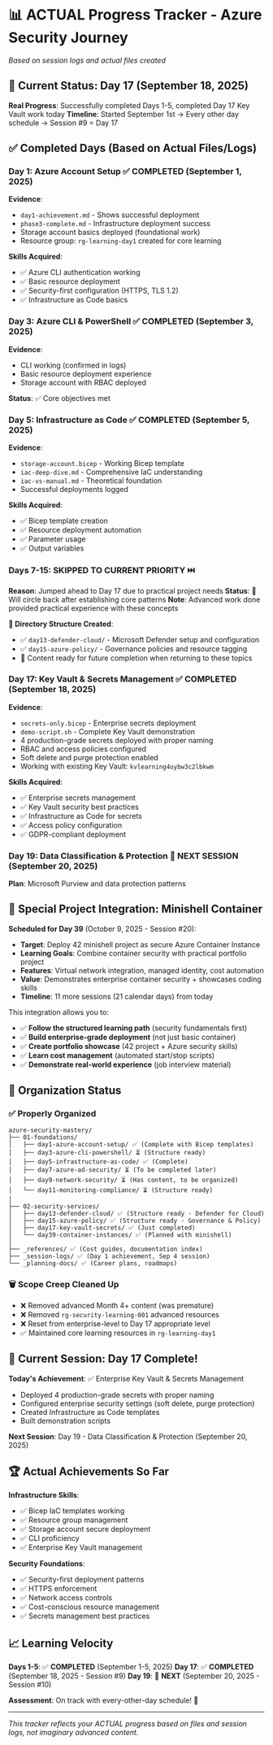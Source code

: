 # 📊 ACTUAL Progress Tracker - Azure Security Journey

*Based on session logs and actual files created*

## 🎯 **Current Status: Day 17** (September 18, 2025)

**Real Progress**: Successfully completed Days 1-5, completed Day 17 Key Vault work today
**Timeline**: Started September 1st → Every other day schedule → Session #9 = Day 17

## ✅ **Completed Days** (Based on Actual Files/Logs)

### **Day 1: Azure Account Setup** ✅ COMPLETED (September 1, 2025)
**Evidence**: 
- `day1-achievement.md` - Shows successful deployment
- `phase3-complete.md` - Infrastructure deployment success
- Storage account basics deployed (foundational work)
- Resource group: `rg-learning-day1` created for core learning

**Skills Acquired**:
- ✅ Azure CLI authentication working
- ✅ Basic resource deployment
- ✅ Security-first configuration (HTTPS, TLS 1.2)
- ✅ Infrastructure as Code basics

### **Day 3: Azure CLI & PowerShell** ✅ COMPLETED (September 3, 2025)
**Evidence**: 
- CLI working (confirmed in logs)
- Basic resource deployment experience
- Storage account with RBAC deployed

**Status**: ✅ Core objectives met

### **Day 5: Infrastructure as Code** ✅ COMPLETED (September 5, 2025)
**Evidence**:
- `storage-account.bicep` - Working Bicep template
- `iac-deep-dive.md` - Comprehensive IaC understanding
- `iac-vs-manual.md` - Theoretical foundation
- Successful deployments logged

**Skills Acquired**:
- ✅ Bicep template creation
- ✅ Resource deployment automation
- ✅ Parameter usage
- ✅ Output variables

### **Days 7-15: SKIPPED TO CURRENT PRIORITY** ⏭️ 
**Reason**: Jumped ahead to Day 17 due to practical project needs
**Status**: 🔄 Will circle back after establishing core patterns
**Note**: Advanced work done provided practical experience with these concepts

**📁 Directory Structure Created**:
- ✅ `day13-defender-cloud/` - Microsoft Defender setup and configuration
- ✅ `day15-azure-policy/` - Governance policies and resource tagging
- 🔄 Content ready for future completion when returning to these topics

### **Day 17: Key Vault & Secrets Management** ✅ COMPLETED (September 18, 2025)
**Evidence**:
- `secrets-only.bicep` - Enterprise secrets deployment
- `demo-script.sh` - Complete Key Vault demonstration
- 4 production-grade secrets deployed with proper naming
- RBAC and access policies configured
- Soft delete and purge protection enabled
- Working with existing Key Vault: `kvlearning4uybw3c2lbkwm`

**Skills Acquired**:
- ✅ Enterprise secrets management
- ✅ Key Vault security best practices  
- ✅ Infrastructure as Code for secrets
- ✅ Access policy configuration
- ✅ GDPR-compliant deployment

### **Day 19: Data Classification & Protection** 🔄 NEXT SESSION (September 20, 2025)
**Plan**: Microsoft Purview and data protection patterns

## 🐳 **Special Project Integration: Minishell Container**

**Scheduled for Day 39** (October 9, 2025 - Session #20):
- **Target**: Deploy 42 minishell project as secure Azure Container Instance
- **Learning Goals**: Combine container security with practical portfolio project
- **Features**: Virtual network integration, managed identity, cost automation
- **Value**: Demonstrates enterprise container security + showcases coding skills
- **Timeline**: 11 more sessions (21 calendar days) from today

This integration allows you to:
- ✅ **Follow the structured learning path** (security fundamentals first)
- ✅ **Build enterprise-grade deployment** (not just basic container)
- ✅ **Create portfolio showcase** (42 project + Azure security skills)
- ✅ **Learn cost management** (automated start/stop scripts)
- ✅ **Demonstrate real-world experience** (job interview material)

## 📁 **Organization Status**

### ✅ **Properly Organized**
```
azure-security-mastery/
├── 01-foundations/
│   ├── day1-azure-account-setup/ ✅ (Complete with Bicep templates)
│   ├── day3-azure-cli-powershell/ ⏳ (Structure ready)
│   ├── day5-infrastructure-as-code/ ✅ (Complete)
│   ├── day7-azure-ad-security/ ⏳ (To be completed later)
│   ├── day9-network-security/ ⏳ (Has content, to be organized)
│   └── day11-monitoring-compliance/ ⏳ (Structure ready)
│
├── 02-security-services/
│   ├── day13-defender-cloud/ ✅ (Structure ready - Defender for Cloud)
│   ├── day15-azure-policy/ ✅ (Structure ready - Governance & Policy)
│   ├── day17-key-vault-secrets/ ✅ (Just completed)
│   └── day39-container-instances/ ✅ (Planned with minishell)
│
├── _references/ ✅ (Cost guides, documentation index)
├── _session-logs/ ✅ (Day 1 achievement, Sep 4 session)  
└── _planning-docs/ ✅ (Career plans, roadmaps)
```

### 🗑️ **Scope Creep Cleaned Up**
- ❌ Removed advanced Month 4+ content (was premature)
- ❌ Removed `rg-security-learning-001` advanced resources 
- ❌ Reset from enterprise-level to Day 17 appropriate level
- ✅ Maintained core learning resources in `rg-learning-day1`

## 🎯 **Current Session: Day 17 Complete!** 

**Today's Achievement**: ✅ Enterprise Key Vault & Secrets Management
- Deployed 4 production-grade secrets with proper naming
- Configured enterprise security settings (soft delete, purge protection)
- Created Infrastructure as Code templates
- Built demonstration scripts

**Next Session**: Day 19 - Data Classification & Protection (September 20, 2025)

## 🏆 **Actual Achievements So Far**

**Infrastructure Skills**:
- ✅ Bicep IaC templates working
- ✅ Resource group management  
- ✅ Storage account secure deployment
- ✅ CLI proficiency
- ✅ Enterprise Key Vault management

**Security Foundations**:
- ✅ Security-first deployment patterns
- ✅ HTTPS enforcement
- ✅ Network access controls
- ✅ Cost-conscious resource management
- ✅ Secrets management best practices

## 📈 **Learning Velocity**

**Days 1-5**: ✅ **COMPLETED** (September 1-5, 2025)
**Day 17**: ✅ **COMPLETED** (September 18, 2025 - Session #9)
**Day 19**: 🔄 **NEXT** (September 20, 2025 - Session #10)

**Assessment**: On track with every-other-day schedule! 🎯

---

*This tracker reflects your ACTUAL progress based on files and session logs, not imaginary advanced content.*